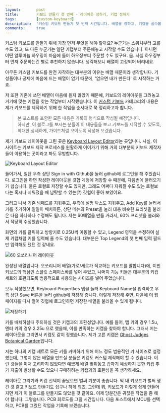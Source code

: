 ```yaml
---
layout:       post
title:        키보드 만들기 첫 번째 - 레이아웃 정하기, 키캡 정하기
tags:         [custom-keyboard]
description:  '커스텀 키보드 만들기 첫 번째 시간입니다. 배열을 정하고, 키캡을 골라봅시다.'
comments:     true
---
```


커스텀 키보드를 만들기 위해 가장 먼저 무엇을 해야 할까요? 누군가는 스위치부터 고를 수도 있고, 또 다른 누군가는 일단 키캡부터 주문해놓고 시작할 수도 있습니다. 아니면 어떤 알루미늄 하우징이 마음에 들어 하우징부터 주문할 수도 있구요. 음. 사실 하우징부터 먼저 주문하는건 별로 추천하지 않습니다. 생각해보니 배열이 고정되어 버리네요.

아무튼 커스텀 키보드를 완전 자작하는 대부분의 이유는 배열 때문이라 생각합니다. 기성품이나 공제에 마음에 드는 배열이 없기 때문에, '없으면 내가 만든다' 로 시작하는 거죠.

저 또한 기존에 쓰던 배열이 마음에 들지 않았기 때문에, 키보드의 레이아웃을 그려놓고 거기에 맞는 키캡을 찾는 작업부터 시작했습니다. 이 [커스텀 키보드](https://sky2park.github.io/tag-custom-keyboard/) 카테고리의 내용은 제가 키보드를 제작하기 위해 한 작업을 순서대로 쭉 정리하고자 합니다.

>본 포스트를 포함한 모든 내용은 기록의 형식으로 작성될 예정입니다.  
하지만, 이 블로그를 보시는 분들이 이 내용들을 보고 키보드를 제작할 수 있도록, 최대한 상세하게, 가이드처럼 보이도록 작성해 보겠습니다.

제가 키보드 레이아웃을 그린 곳은 [Keyboard Layout Editor](http://www.keyboard-layout-editor.com/)라는 곳입니다. 사실, 이 사이트는 키보드 제작 프로세스를 원활하게 이어가기 위해 거의 대부분의 키보드 제작자들이 이용하는 곳이라고 봐도 무방합니다.

![Keyboard Layout Editor](https://user-images.githubusercontent.com/38902150/229709521-eaf35aeb-7bc3-4216-98d1-a5fbef70b589.png)


들어가서, 일단 우측 상단 Sign in with Github을 눌러 github에 로그인을 해 주었습니다. 로그인을 하면 작성한 레이아웃을 깃헙 계정에 저장할 수 때문에, 다음번에 불러오기가 쉽습니다. 물론 로컬로 저장할 수도 있지만, 그래도 어쩌다 지워질 수도 있는 로컬보다는 혹시나 지워졌을 때 남탓할 수 있는(?) 깃헙이 좋아 보였어요.

그리고 나서 기존 넘패드를 지워주고, 우측에 설명 박스도 지워주고, Add Key를 눌러서 키를 추가하여 일일이 배치하든, 상단 메뉴의 Preset을 눌러 대충 비슷한 프리셋을 불러온 다음 하나하나 수정해도 됩니다. 저는 60배열을 만들 거라서, 60% 프리셋을 불러와서 적당히 수정했습니다.

화면의 키를 클릭하고 방향키로 0.25U씩 이동할 수 있고, Legend 영역을 수정하여 실제 키캡처럼 키를 입력해 줄 수도 있습니다. 대부분은 Top Legend의 첫 번째 입력 필드만 입력해도 됐던 것 같네요.

![60 오쏘리니어 레이아웃](https://user-images.githubusercontent.com/38902150/229710094-08cc0cd2-0a12-471d-9b22-bfe09dfb2e89.png)

완성된 배열입니다. 오쏘리니어 배열(가로/세로가 직교하는 키보드를 말합니다)에, 이번 키보드의 핵심인 스플릿 스페이스바를 넣어 주었고, 나머지 기능 키들은 대부분의 키캡 세트와 호환되도록 범용적으로 사용되는 사이즈를 넣어 주었습니다.

모두 작성했으면, Keyboard Propertkes 탭을 눌러 Keyboard Name을 입력하고 우측 상단 Save 버튼을 눌러 github에 저장해 줍니다. 이렇게 저장해 주면, 다음에 이 웹페이지를 다시 열어 깃헙에 로그인하면 저장한 배열을 불러올 수 있게 됩니다.

![저장하기](https://user-images.githubusercontent.com/38902150/229717845-7214e0e0-618e-4f45-a90b-519dbfd2b60b.png)

키를 배치하실때 주의하실 것은 키캡과의 호환성입니다. 예를 들어, 탭 키의 경우 1.5u, 엔터 키의 경우 2.25u 으로 했을때, 이를 만족하는 키캡을 찾아야 합니다. 그래서 저는 레이아웃을 그리면서 키캡도 같이 정했습니다. 제가 고른 키캡은 [Ghost Judges Botanical Garden](https://kprepublic.com/products/ghost-judges-gj-botanical-garden-colorway-cherry-pbt-doubleshot-keycap-for-mx-keyboard-60-65-87-104-gh60-xd64-xd68-bm60-bm65)입니다.

저는 하나의 키캡 세트로 모든 키를 커버하기 위해 어느 정도 범용적인 키 사이즈로 설정했는데, 그렇지 않은 배열을 만드실 분들은 키캡도 커스텀 제작해야 할 수 있습니다. 이런 것들을 미처 고려하지 않았다면 예쁘게 배열 맞춰놓고 갑자기 예상하지 못한 키캡 추가 지출이 발생할 수도 있으니 구매하려는 키캡과의 호환성을 꼭 생각하세요.

레이아웃 그리기와 키캡 선택이 끝났으면 벌써 기분이 좋습니다. 막 내 키보드가 벌써 생긴 것 같고 키보드 만들기도 쉽구나 하게 되죠. 그런데 뭐, 키보드가 이렇게 쉽게 만들어지면 제가 이 블로그를 만들지도 않았을 것 같아요. 이제 당분간은 귀찮은 작업을 좀 해야 합니다. 그렇습니다. PCB 회로도를 그릴 시간입니다. 다음 포스트에서 MCU를 선택하고, PCB를 그렸던 작업을 기록해 보겠습니다.
